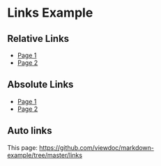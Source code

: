 # Links Example

## Relative Links

- [Page 1](/page1.md)
- [Page 2](page2)

## Absolute Links

- [Page 1](https://github.com/viewdoc/markdown-example/tree/master/links/page1.md)
- [Page 2](https://github.com/viewdoc/markdown-example/tree/master/links/page2)

## Auto links

This page: https://github.com/viewdoc/markdown-example/tree/master/links
